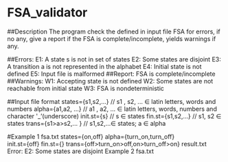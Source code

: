 # FSA_validator

##Description
The program check the defined in input file FSA for errors, if no any, give a report if the FSA is complete/incomplete, yields warnings if any.

##Errors:
E1: A state s is not in set of states
E2: Some states are disjoint
E3: A transition a is not represented in the alphabet
E4: Initial state is not defined
E5: Input file is malformed
##Report:
FSA is complete/incomplete
##Warnings:
W1: Accepting state is not defined
W2: Some states are not reachable from initial state
W3: FSA is nondeterministic

##Input file format
states={s1,s2,...}	  // s1 , s2, ... ∈ latin letters, words and numbers
alpha={a1,a2, ...}	  // a1 , a2, ... ∈ latin letters, words, numbers and character '_’(underscore)
init.st={s}	  // s ∈ states
fin.st={s1,s2,...}	  // s1, s2 ∈ states
trans={s1>a>s2,... }	  // s1,s2,...∈ states; a ∈ alpha

#Example 1
fsa.txt
states={on,off}
alpha={turn_on,turn_off}    
init.st={off}
fin.st={}
trans={off>turn_on>off,on>turn_off>on}
result.txt
Error:
E2: Some states are disjoint
Example 2
fsa.txt
